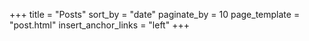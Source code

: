 +++
title = "Posts"
sort_by = "date"
paginate_by = 10
page_template = "post.html"
insert_anchor_links = "left"
+++

